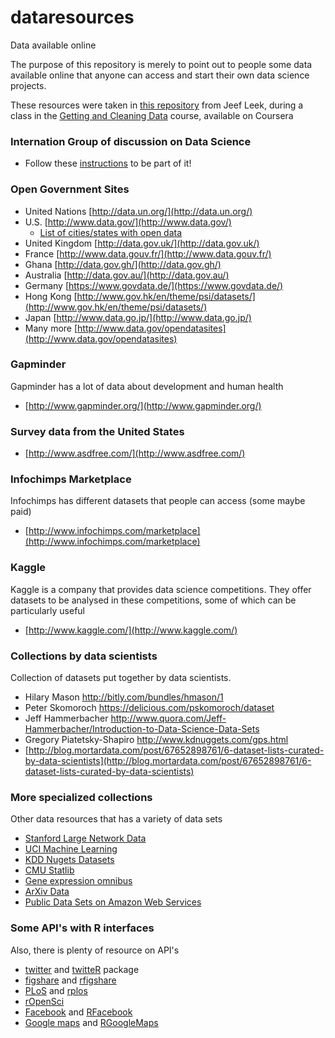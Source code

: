 # dataresources
Data available online 

The purpose of this repository is merely to point out to people some data available online that anyone can access and start their own data science projects.

These resources were taken in [this repository](https://github.com/DataScienceSpecialization/courses/blob/master/03_GettingData/04_05_dataResources/index.Rmd) from Jeef Leek, during a class in the [Getting and Cleaning Data](https://www.coursera.org/learn/data-cleaning) course, available on Coursera

### Internation Group of discussion on Data Science
- Follow these [instructions](https://medium.com/@kierisi/r4ds-the-next-iteration-d51e0a1b0b82) to be part of it!

### Open Government Sites
* United Nations [http://data.un.org/](http://data.un.org/)
* U.S. [http://www.data.gov/](http://www.data.gov/)
  * [List of cities/states with open data](http://simplystatistics.org/2012/01/02/list-of-cities-states-with-open-data-help-me-find/)
* United Kingdom [http://data.gov.uk/](http://data.gov.uk/)
* France [http://www.data.gouv.fr/](http://www.data.gouv.fr/)
* Ghana [http://data.gov.gh/](http://data.gov.gh/)
* Australia [http://data.gov.au/](http://data.gov.au/)
* Germany [https://www.govdata.de/](https://www.govdata.de/) 
* Hong Kong [http://www.gov.hk/en/theme/psi/datasets/](http://www.gov.hk/en/theme/psi/datasets/)
* Japan [http://www.data.go.jp/](http://www.data.go.jp/)
* Many more [http://www.data.gov/opendatasites](http://www.data.gov/opendatasites)

### Gapminder
Gapminder has a lot of data about development and human health
* [http://www.gapminder.org/](http://www.gapminder.org/)


### Survey data from the United States
* [http://www.asdfree.com/](http://www.asdfree.com/)

### Infochimps Marketplace
Infochimps has different datasets that people can access (some maybe paid)
* [http://www.infochimps.com/marketplace](http://www.infochimps.com/marketplace)

### Kaggle
Kaggle is a company that provides data science competitions. They offer datasets to be analysed in these competitions, some of which can be particularly useful  
* [http://www.kaggle.com/](http://www.kaggle.com/)

### Collections by data scientists
Collection of datasets put together by data scientists.
* Hilary Mason http://bitly.com/bundles/hmason/1
* Peter Skomoroch https://delicious.com/pskomoroch/dataset
* Jeff Hammerbacher http://www.quora.com/Jeff-Hammerbacher/Introduction-to-Data-Science-Data-Sets
* Gregory Piatetsky-Shapiro http://www.kdnuggets.com/gps.html
* [http://blog.mortardata.com/post/67652898761/6-dataset-lists-curated-by-data-scientists](http://blog.mortardata.com/post/67652898761/6-dataset-lists-curated-by-data-scientists)

### More specialized collections
Other data resources that has a variety of data sets
* [Stanford Large Network Data](http://snap.stanford.edu/data/)
* [UCI Machine Learning](http://archive.ics.uci.edu/ml/)
* [KDD Nugets Datasets](http://www.kdnuggets.com/datasets/index.html)
* [CMU Statlib](http://lib.stat.cmu.edu/datasets/)
* [Gene expression omnibus](http://www.ncbi.nlm.nih.gov/geo/)
* [ArXiv Data](http://arxiv.org/help/bulk_data)
* [Public Data Sets on Amazon Web Services](http://aws.amazon.com/publicdatasets/)

### Some API's with R interfaces
Also, there is plenty of resource on API's
* [twitter](https://dev.twitter.com/) and [twitteR](http://cran.r-project.org/web/packages/twitteR/index.html) package
* [figshare](http://api.figshare.com/docs/intro.html) and [rfigshare](http://cran.r-project.org/web/packages/rfigshare/index.html)
* [PLoS](http://api.plos.org/) and [rplos](http://cran.r-project.org/web/packages/rplos/rplos.pdf)
* [rOpenSci](http://ropensci.org/packages/index.html)
* [Facebook](https://developers.facebook.com/) and [RFacebook](http://cran.r-project.org/web/packages/Rfacebook/)
* [Google maps](https://developers.google.com/maps/) and [RGoogleMaps](http://cran.r-project.org/web/packages/RgoogleMaps/index.html)
